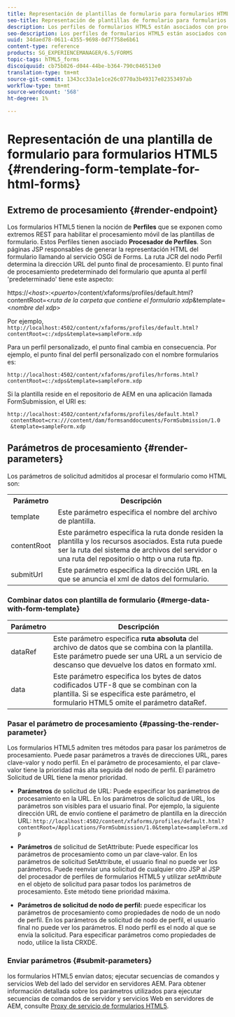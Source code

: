 ```yaml
---
title: Representación de plantillas de formulario para formularios HTML5
seo-title: Representación de plantillas de formulario para formularios HTML5
description: Los perfiles de formularios HTML5 están asociados con procesamientos de perfil. Los procesamientos de perfil son páginas JSP responsables de generar una representación HTML del formulario llamando al servicio OSGi de Forms.
seo-description: Los perfiles de formularios HTML5 están asociados con procesamientos de perfil. Los procesamientos de perfil son páginas JSP responsables de generar una representación HTML del formulario llamando al servicio OSGi de Forms.
uuid: 34daed78-0611-4355-9698-0d7f758e6b61
content-type: reference
products: SG_EXPERIENCEMANAGER/6.5/FORMS
topic-tags: hTML5_forms
discoiquuid: cb75b826-d044-44be-b364-790c046513e0
translation-type: tm+mt
source-git-commit: 1343cc33a1e1ce26c0770a3b49317e82353497ab
workflow-type: tm+mt
source-wordcount: '568'
ht-degree: 1%

---
```



# Representación de una plantilla de formulario para formularios HTML5 {#rendering-form-template-for-html-forms}

## Extremo de procesamiento {#render-endpoint}

Los formularios HTML5 tienen la noción de **Perfiles** que se exponen como extremos REST para habilitar el procesamiento móvil de las plantillas de formulario. Estos Perfiles tienen asociado **Procesador de Perfiles**. Son páginas JSP responsables de generar la representación HTML del formulario llamando al servicio OSGi de Forms. La ruta JCR del nodo Perfil determina la dirección URL del punto final de procesamiento. El punto final de procesamiento predeterminado del formulario que apunta al perfil &#39;predeterminado&#39; tiene este aspecto:

https://&lt;*host*>:&lt;*puerto*>/content/xfaforms/profiles/default.html?contentRoot=&lt;*ruta de la carpeta que contiene el formulario xdp*&amp;template=&lt;*nombre del xdp*>

Por ejemplo, `http://localhost:4502/content/xfaforms/profiles/default.html?contentRoot=c:/xdps&template=sampleForm.xdp`

Para un perfil personalizado, el punto final cambia en consecuencia. Por ejemplo, el punto final del perfil personalizado con el nombre formularios es:

`http://localhost:4502/content/xfaforms/profiles/hrforms.html?contentRoot=c:/xdps&template=sampleForm.xdp`

Si la plantilla reside en el repositorio de AEM en una aplicación llamada FormSubmission, el URI es:

```http
http://localhost:4502/content/xfaforms/profiles/default.html?
 contentRoot=crx:///content/dam/formsanddocuments/FormSubmission/1.0
 &template=sampleForm.xdp
```

## Parámetros de procesamiento {#render-parameters}

Los parámetros de solicitud admitidos al procesar el formulario como HTML son:

<table>
 <tbody>
  <tr>
   <th><strong>Parámetro </strong></th>
   <th><strong>Descripción</strong></th>
  </tr>
  <tr>
   <td>template<br /> </td>
   <td>Este parámetro especifica el nombre del archivo de plantilla.<br /> </td>
  </tr>
  <tr>
   <td>contentRoot<br /> </td>
   <td>Este parámetro especifica la ruta donde residen la plantilla y los recursos asociados. Esta ruta puede ser la ruta del sistema de archivos del servidor o una ruta del repositorio o http o una ruta ftp.<br /> </td>
  </tr>
  <tr>
   <td>submitUrl<br /> </td>
   <td>Este parámetro especifica la dirección URL en la que se anuncia el xml de datos del formulario.<br /> </td>
  </tr>
 </tbody>
</table>

### Combinar datos con plantilla de formulario {#merge-data-with-form-template}

| Parámetro | Descripción |
|---|---|
| dataRef | Este parámetro especifica **ruta absoluta** del archivo de datos que se combina con la plantilla. Este parámetro puede ser una URL a un servicio de descanso que devuelve los datos en formato xml. |
| data | Este parámetro especifica los bytes de datos codificados UTF-8 que se combinan con la plantilla. Si se especifica este parámetro, el formulario HTML5 omite el parámetro dataRef. |

### Pasar el parámetro de procesamiento {#passing-the-render-parameter}

Los formularios HTML5 admiten tres métodos para pasar los parámetros de procesamiento. Puede pasar parámetros a través de direcciones URL, pares clave-valor y nodo perfil. En el parámetro de procesamiento, el par clave-valor tiene la prioridad más alta seguida del nodo de perfil. El parámetro Solicitud de URL tiene la menor prioridad.

* **Parámetros** de solicitud de URL: Puede especificar los parámetros de procesamiento en la URL. En los parámetros de solicitud de URL, los parámetros son visibles para el usuario final. Por ejemplo, la siguiente dirección URL de envío contiene el parámetro de plantilla en la dirección URL: `http://localhost:4502/content/xfaforms/profiles/default.html?contentRoot=/Applications/FormSubmission/1.0&template=sampleForm.xdp`

* **Parámetros** de solicitud de SetAttribute: Puede especificar los parámetros de procesamiento como un par clave-valor. En los parámetros de solicitud SetAttribute, el usuario final no puede ver los parámetros. Puede reenviar una solicitud de cualquier otro JSP al JSP del procesador de perfiles de formularios HTML5 y utilizar *setAttribute* en el objeto de solicitud para pasar todos los parámetros de procesamiento. Este método tiene prioridad máxima.

* **Parámetros de solicitud de nodo de perfil:** puede especificar los parámetros de procesamiento como propiedades de nodo de un nodo de perfil. En los parámetros de solicitud de nodo de perfil, el usuario final no puede ver los parámetros. El nodo perfil es el nodo al que se envía la solicitud. Para especificar parámetros como propiedades de nodo, utilice la lista CRXDE.

### Enviar parámetros {#submit-parameters}

los formularios HTML5 envían datos; ejecutar secuencias de comandos y servicios Web del lado del servidor en servidores AEM. Para obtener información detallada sobre los parámetros utilizados para ejecutar secuencias de comandos de servidor y servicios Web en servidores de AEM, consulte [Proxy de servicio de formularios HTML5](/help/forms/using/service-proxy.md).
